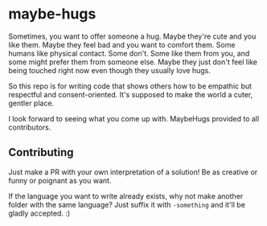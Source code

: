 # maybe-hugs

Sometimes, you want to offer someone a hug. Maybe they're cute and you like
them. Maybe they feel bad and you want to comfort them. Some humans like
physical contact. Some don't. Some like them from you, and some might prefer
them from someone else. Maybe they just don't feel like being touched right now
even though they usually love hugs.

So this repo is for writing code that shows others how to be empathic but
respectful and consent-oriented. It's supposed to make the world a cuter,
gentler place.

I look forward to seeing what you come up with. MaybeHugs provided to all
contributors.

## Contributing

Just make a PR with your own interpretation of a solution! Be as creative or funny or poignant as you want.

If the language you want to write already exists, why not make another folder
with the same language? Just suffix it with `-something` and it'll be gladly
accepted. :)

